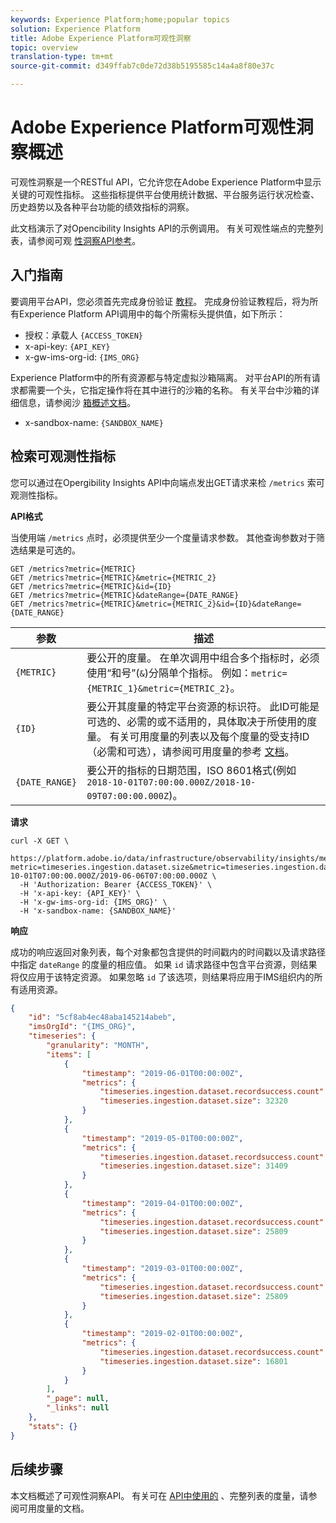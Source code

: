 ```yaml
---
keywords: Experience Platform;home;popular topics
solution: Experience Platform
title: Adobe Experience Platform可观性洞察
topic: overview
translation-type: tm+mt
source-git-commit: d349ffab7c0de72d38b5195585c14a4a8f80e37c

---
```



# Adobe Experience Platform可观性洞察概述

可观性洞察是一个RESTful API，它允许您在Adobe Experience Platform中显示关键的可观性指标。 这些指标提供平台使用统计数据、平台服务运行状况检查、历史趋势以及各种平台功能的绩效指标的洞察。

此文档演示了对Opencibility Insights API的示例调用。 有关可观性端点的完整列表，请参阅可观 [性洞察API参考](https://www.adobe.io/apis/experienceplatform/home/api-reference.html#!acpdr/swagger-specs/observability-insights.yaml)。

## 入门指南

要调用平台API，您必须首先完成身份验证 [教程](../tutorials/authentication.md)。 完成身份验证教程后，将为所有Experience Platform API调用中的每个所需标头提供值，如下所示：

* 授权：承载人 `{ACCESS_TOKEN}`
* x-api-key: `{API_KEY}`
* x-gw-ims-org-id: `{IMS_ORG}`

Experience Platform中的所有资源都与特定虚拟沙箱隔离。 对平台API的所有请求都需要一个头，它指定操作将在其中进行的沙箱的名称。 有关平台中沙箱的详细信息，请参阅沙 [箱概述文档](../sandboxes/home.md)。

* x-sandbox-name: `{SANDBOX_NAME}`

## 检索可观测性指标

您可以通过在Opergibility Insights API中向端点发出GET请求来检 `/metrics` 索可观测性指标。

**API格式**

当使用端 `/metrics` 点时，必须提供至少一个度量请求参数。 其他查询参数对于筛选结果是可选的。

```http
GET /metrics?metric={METRIC}
GET /metrics?metric={METRIC}&metric={METRIC_2}
GET /metrics?metric={METRIC}&id={ID}
GET /metrics?metric={METRIC}&dateRange={DATE_RANGE}
GET /metrics?metric={METRIC}&metric={METRIC_2}&id={ID}&dateRange={DATE_RANGE}
```

| 参数 | 描述 |
| --- | --- |
| `{METRIC}` | 要公开的度量。 在单次调用中组合多个指标时，必须使用“和号”(`&`)分隔单个指标。 例如：`metric={METRIC_1}&metric={METRIC_2}`。 |
| `{ID}` | 要公开其度量的特定平台资源的标识符。 此ID可能是可选的、必需的或不适用的，具体取决于所使用的度量。 有关可用度量的列表以及每个度量的受支持ID（必需和可选），请参阅可用度量的参考 [文档](metrics.md)。 |
| `{DATE_RANGE}` | 要公开的指标的日期范围，ISO 8601格式(例如 `2018-10-01T07:00:00.000Z/2018-10-09T07:00:00.000Z`)。 |

**请求**

```shell
curl -X GET \
  https://platform.adobe.io/data/infrastructure/observability/insights/metrics?metric=timeseries.ingestion.dataset.size&metric=timeseries.ingestion.dataset.recordsuccess.count&id=5cf8ab4ec48aba145214abeb&dateRange=2018-10-01T07:00:00.000Z/2019-06-06T07:00:00.000Z \
  -H 'Authorization: Bearer {ACCESS_TOKEN}' \
  -H 'x-api-key: {API_KEY}' \
  -H 'x-gw-ims-org-id: {IMS_ORG}' \
  -H 'x-sandbox-name: {SANDBOX_NAME}'
```

**响应**

成功的响应返回对象列表，每个对象都包含提供的时间戳内的时间戳以及请求路径中指定 `dateRange` 的度量的相应值。 如果 `id` 请求路径中包含平台资源，则结果将仅应用于该特定资源。 如果忽略 `id` 了该选项，则结果将应用于IMS组织内的所有适用资源。

```json
{
    "id": "5cf8ab4ec48aba145214abeb",
    "imsOrgId": "{IMS_ORG}",
    "timeseries": {
        "granularity": "MONTH",
        "items": [
            {
                "timestamp": "2019-06-01T00:00:00Z",
                "metrics": {
                    "timeseries.ingestion.dataset.recordsuccess.count": 1125,
                    "timeseries.ingestion.dataset.size": 32320
                }
            },
            {
                "timestamp": "2019-05-01T00:00:00Z",
                "metrics": {
                    "timeseries.ingestion.dataset.recordsuccess.count": 1003,
                    "timeseries.ingestion.dataset.size": 31409
                }
            },
            {
                "timestamp": "2019-04-01T00:00:00Z",
                "metrics": {
                    "timeseries.ingestion.dataset.recordsuccess.count": 740,
                    "timeseries.ingestion.dataset.size": 25809
                }
            },
            {
                "timestamp": "2019-03-01T00:00:00Z",
                "metrics": {
                    "timeseries.ingestion.dataset.recordsuccess.count": 740,
                    "timeseries.ingestion.dataset.size": 25809
                }
            },
            {
                "timestamp": "2019-02-01T00:00:00Z",
                "metrics": {
                    "timeseries.ingestion.dataset.recordsuccess.count": 390,
                    "timeseries.ingestion.dataset.size": 16801
                }
            }
        ],
        "_page": null,
        "_links": null
    },
    "stats": {}
}
```

## 后续步骤

本文档概述了可观性洞察API。 有关可在 [API中使用的](metrics.md) 、完整列表的度量，请参阅可用度量的文档。